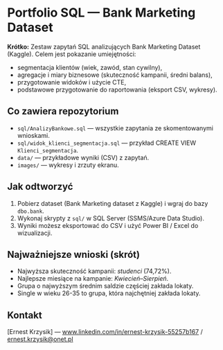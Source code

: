 # Portfolio SQL — Bank Marketing Dataset

**Krótko:** Zestaw zapytań SQL analizujących Bank Marketing Dataset (Kaggle). Celem jest pokazanie umiejętności:
- segmentacja klientów (wiek, zawód, stan cywilny),
- agregacje i miary biznesowe (skuteczność kampanii, średni balans),
- przygotowanie widoków i użycie CTE,
- podstawowe przygotowanie do raportowania (eksport CSV, wykresy).

## Co zawiera repozytorium
- `sql/AnalizyBankowe.sql` — wszystkie zapytania ze skomentowanymi wnioskami.
- `sql/widok_klienci_segmentacja.sql` — przykład CREATE VIEW `Klienci_segmentacja`.
- `data/` — przykładowe wyniki (CSV) z zapytań.
- `images/` — wykresy i zrzuty ekranu.

## Jak odtworzyć
1. Pobierz dataset (Bank Marketing dataset z Kaggle) i wgraj do bazy `dbo.bank`.
2. Wykonaj skrypty z `sql/` w SQL Server (SSMS/Azure Data Studio).
3. Wyniki możesz eksportować do CSV i użyć Power BI / Excel do wizualizacji.

## Najważniejsze wnioski (skrót)
- Najwyższa skuteczność kampanii: _studenci_ (74,72%).
- Najlepsze miesiące na kampanie: _Kwiecień–Sierpień_.
- Grupa o najwyższym średnim saldzie częściej zakłada lokaty.
- Single w wieku 26-35 to grupa, która najchętniej zakłada lokaty.

## Kontakt
[Ernest Krzysik] — www.linkedin.com/in/ernest-krzysik-55257b167 / ernest.krzysik@onet.pl
